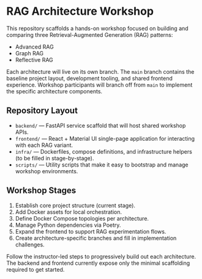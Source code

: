 # RAG Architecture Workshop

This repository scaffolds a hands-on workshop focused on building and comparing three Retrieval-Augmented Generation (RAG) patterns:

- Advanced RAG
- Graph RAG
- Reflective RAG

Each architecture will live on its own branch. The `main` branch contains the baseline project layout, development tooling, and shared frontend experience. Workshop participants will branch off from `main` to implement the specific architecture components.

## Repository Layout

- `backend/` — FastAPI service scaffold that will host shared workshop APIs.
- `frontend/` — React + Material UI single-page application for interacting with each RAG variant.
- `infra/` — Dockerfiles, compose definitions, and infrastructure helpers (to be filled in stage-by-stage).
- `scripts/` — Utility scripts that make it easy to bootstrap and manage workshop environments.

## Workshop Stages

1. Establish core project structure (current stage).
2. Add Docker assets for local orchestration.
3. Define Docker Compose topologies per architecture.
4. Manage Python dependencies via Poetry.
5. Expand the frontend to support RAG experimentation flows.
6. Create architecture-specific branches and fill in implementation challenges.

Follow the instructor-led steps to progressively build out each architecture. The backend and frontend currently expose only the minimal scaffolding required to get started.


